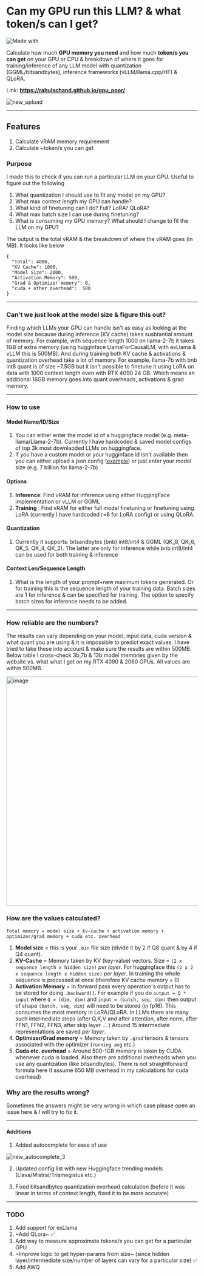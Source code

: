 # Can my GPU run this LLM? & what token/s can I get?

![Made with](https://img.shields.io/badge/logo-javascript-blue?logo=javascript)

Calculate how much **GPU memory you need** and how much **token/s you can get** on your GPU or CPU &amp; breakdown of where it goes for training/inference of any LLM model with quantization (GGML/bitsandbytes), inference frameworks (vLLM/llama.cpp/HF) & QLoRA. 

Link: **https://rahulschand.github.io/gpu_poor/**


![new_upload](https://github.com/RahulSChand/gpu_poor/assets/16897807/14250f55-e886-4cc6-9aeb-08532382860c)

---

## Features

1. Calculate vRAM memory requirement
2. Calculate ~token/s you can get



### Purpose

I made this to check if you can run a particular LLM on your GPU. Useful to figure out the following
1. What quantization I should use to fit any model on my GPU?
2. What max context length my GPU can handle?
3. What kind of finetuning can I do? Full? LoRA? QLoRA?
4. What max batch size I can use during finetuning?
5. What is consuming my GPU memory? What should I change to fit the LLM on my GPU?

The output is the total vRAM & the breakdown of where the vRAM goes (in MB). It looks like below

```     
{
  "Total": 4000,
  "KV Cache": 1000,
  "Model Size": 2000,
  "Activation Memory": 500,
  "Grad & Optimizer memory": 0,
  "cuda + other overhead":  500
}
```

---

### Can't we just look at the model size & figure this out?

Finding which LLMs your GPU can handle isn't as easy as looking at the model size because during inference (KV cache) takes susbtantial amount of memory. For example, with sequence length 1000 on llama-2-7b it takes 1GB of extra memory (using hugginface LlamaForCausalLM, with exLlama & vLLM this is 500MB). And during training both KV cache & activations & quantization overhead take a lot of memory. For example, llama-7b with bnb int8 quant is of size ~7.5GB but it isn't possible to finetune it using LoRA on data with 1000 context length even with RTX 4090 24 GB. Which means an additional 16GB memory goes into quant overheads, activations & grad memory.

---

### How to use

#### Model Name/ID/Size

1. You can either enter the model id of a huggingface model (e.g. meta-llama/Llama-2-7b). Currently I have hardcoded & saved model configs of top 3k most downlaoded LLMs on huggingface.
2. If you have a custom model or your hugginface id isn't available then you can either upload a json config ([example]( https://huggingface.co/codellama/CodeLlama-7b-hf/blob/main/config.json)) or just enter your model size (e.g. 7 billion for llama-2-7b)

#### Options
1. **Inference**: Find vRAM for inference using either HuggingFace implementation or vLLM or GGML
2. **Training** : Find vRAM for either full model finetuning or finetuning using LoRA (currently I have hardcoded r=8 for LoRA config) or using QLoRA.

#### Quantization
1. Currently it supports: bitsandbytes (bnb) int8/int4 & GGML (QK_8, QK_6, QK_5, QK_4, QK_2). The latter are only for inference while bnb int8/int4 can be used for both training & inference

#### Context Len/Sequence Length
1. What is the length of your prompt+new maximum tokens generated. Or for training this is the sequence length of your training data. Batch sizes are 1 for inference & can be specified for training. The option to specify batch sizes for inference needs to be added.


---

### How reliable are the numbers?
The results can vary depending on your model, input data, cuda version & what quant you are using & it is impossible to predict exact values. I have tried to take these into account & make sure the results are within 500MB. Below table I cross-check 3b,7b & 13b model memories given by the website vs. what what I get on my RTX 4090 & 2060 GPUs. All values are within 500MB. 

<img width="604" alt="image" src="https://github.com/RahulSChand/gpu_poor/assets/16897807/3d49a422-f174-4537-b5fa-42adc4b15a89">


### How are the values calculated? 

`Total memory = model size + kv-cache + activation memory + optimizer/grad memory + cuda etc. overhead`
1. **Model size** = this is your `.bin` file size (divide it by 2 if Q8 quant & by 4 if Q4 quant).
2. **KV-Cache** = Memory taken by KV (key-value) vectors. Size =  `(2 x sequence length x hidden size)` _per layer_. For huggingface this `(2 x 2 x sequence length x hidden size)` _per layer_. In training the whole sequence is processed at once (therefore KV cache memory = 0)
3. **Activation Memory** = In forward pass every operation's output has to be stored for doing `.backward()`. For example if you do `output = Q * input` where `Q = (dim, dim)` and `input = (batch, seq, dim)` then output of shape `(batch, seq, dim)` will need to be stored (in fp16). This consumes the most memory in LoRA/QLoRA. In LLMs there are many such intermediate steps (after Q,K,V and after attention, after norm, after FFN1, FFN2, FFN3, after skip layer ....) Around 15 intermediate representations are saved _per layer_. 
4. **Optimizer/Grad memory** = Memory taken by `.grad` tensors & tensors associated with the optimizer (`running avg` etc.)
5. **Cuda etc. overhead** = Around 500-1GB memory is taken by CUDA whenever cuda is loaded. Also there are additional overheads when you use any quantization (like bitsandbytes). There is not straightforward formula here (I assume 650 MB overhead in my calculations for cuda overhead)


### Why are the results wrong?
Sometimes the answers might be very wrong in which case please open an issue here & I will try to fix it.

---


#### Additions

1. Added autocomplete for ease of use

![new_autocomplete_3](https://github.com/RahulSChand/gpu_poor/assets/16897807/01a3ff57-c354-4e76-afb0-be0192a0ba6f)


2. Updated config list with new Huggingface trending models (Llava/Mistral/Trismegistus etc.)

3. Fixed bitsandbytes quantization overhead calculation (before it was linear in terms of context length, fixed it to be more accurate)
---

### TODO
1. Add support for exLlama
2. ~Add QLora~ ✅
3. Add way to measure approximste tokens/s you can get for a particular GPU
4. ~Improve logic to get hyper-params from size~ (since hidden layer/intermediate size/number of layers can vary for a particular size) ✅
5. Add AWQ
